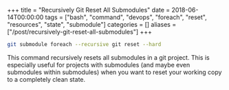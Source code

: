 +++
title = "Recursively Git Reset All Submodules"
date = 2018-06-14T00:00:00
tags = ["bash", "command", "devops", "foreach", "reset", "resources", "state", "submodule"]
categories = []
aliases = ["/post/recursively-git-reset-all-submodules"]
+++


```bash
git submodule foreach --recursive git reset --hard
```

This command recursively resets all submodules in a git project.
This is especially useful for projects with submodules (and maybe even submodules within submodules) when you want to reset your working copy to a completely clean state.
